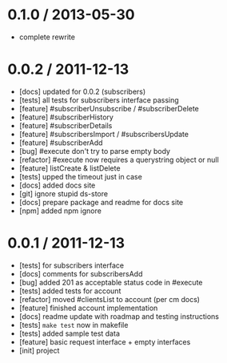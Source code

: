 0.1.0 / 2013-05-30
==================

  * complete rewrite

0.0.2 / 2011-12-13
==================

  * [docs] updated for 0.0.2 (subscribers)
  * [tests] all tests for subscribers interface passing
  * [feature] #subscriberUnsubscribe / #subscriberDelete
  * [feature] #subscriberHistory
  * [feature] #subscriberDetails
  * [feature] #subscribersImport / #subscribersUpdate
  * [feature] #subscriberAdd
  * [bug] #execute don't try to parse empty body
  * [refactor] #execute now requires a querystring object or null
  * [feature] listCreate & listDelete
  * [tests] upped the timeout just in case
  * [docs] added docs site
  * [git] ignore stupid ds-store
  * [docs] prepare package and readme for docs site
  * [npm] added npm ignore

0.0.1 / 2011-12-13
==================

  * [tests] for subscribers interface
  * [docs] comments for subscribersAdd
  * [bug] added 201 as acceptable status code in #execute
  * [tests] added tests for account
  * [refactor] moved #clientsList to account (per cm docs)
  * [feature] finished account implementation
  * [docs] readme update with roadmap and testing instructions
  * [tests] `make test` now in makefile
  * [tests] added sample test data
  * [feature] basic request interface + empty interfaces
  * [init] project
